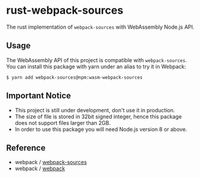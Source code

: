 # rust-webpack-sources

The rust implementation of `webpack-sources` with WebAssembly Node.js API.

## Usage

The WebAssembly API of this project is compatible with `webpack-sources`. You can install
this package with yarn under an alias to try it in Webpack:
```
$ yarn add webpack-sources@npm:wasm-webpack-sources
```

## Important Notice
* This project is still under development, don't use it in production.
* The size of file is stored in 32bit signed integer, hence this package does not support files larger than 2GB.
* In order to use this package you will need Node.js version 8 or above.


## Reference
* webpack / [webpack-sources](https://github.com/webpack/webpack-sources)
* webpack / [webpack](https://github.com/webpack/webpack)
